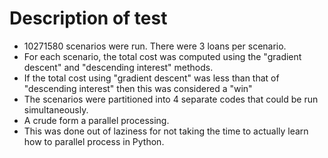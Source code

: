 # Description of test
- 10271580 scenarios were run. There were 3 loans per scenario.
- For each scenario, the total cost was computed using the 
"gradient descent" and "descending interest" methods.
- If the total cost using "gradient descent" was less than that of "descending
interest" then this was considered a "win"
- The scenarios were partitioned into 4 separate codes that could be run
simultaneously.
- A crude form a parallel processing.
- This was done out of laziness for not taking the time to actually learn
how to parallel process in Python.
